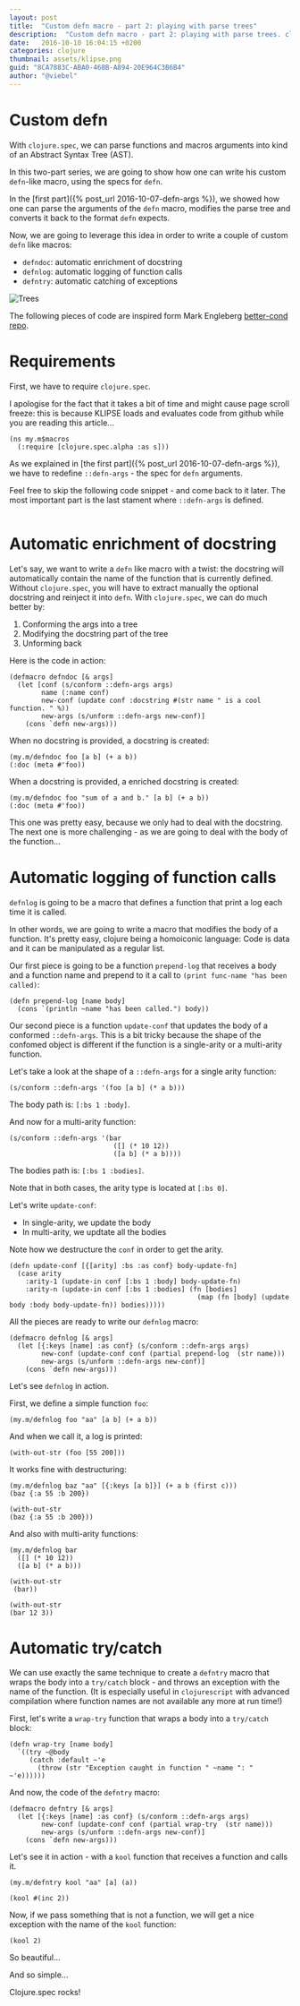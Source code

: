 ```yaml
---
layout: post
title:  "Custom defn macro - part 2: playing with parse trees"
description:  "Custom defn macro - part 2: playing with parse trees. clojure.spec live tutorial. ast. abstract syntax trees. grammars"
date:   2016-10-10 16:04:15 +0200
categories: clojure
thumbnail: assets/klipse.png
guid: "8CA7883C-ABA0-468B-A894-20E964C3B6B4"
author: "@viebel"
---
```


# Custom defn

With `clojure.spec`, we can parse functions and macros arguments into kind of an Abstract Syntax Tree (AST).

In this two-part series, we are going to show how one can write his custom `defn`-like macro, using the specs for `defn`.


In the [first part]({% post_url 2016-10-07-defn-args %}), we showed how one can parse the arguments of the `defn` macro, modifies the parse tree and converts it back to the format `defn` expects.

Now, we are going to leverage this idea in order to write a couple of custom `defn` like macros:

- `defndoc`: automatic enrichment of docstring
- `defnlog`: automatic logging of function calls
- `defntry`: automatic catching of exceptions


![Trees](/assets/trees.jpg)

The following pieces of code are inspired form Mark Engleberg [better-cond repo](https://github.com/Engelberg/better-cond).


# Requirements

First, we have to require `clojure.spec`.

I apologise for the fact that it takes a bit of time and might cause page scroll freeze: this is because KLIPSE loads and evaluates code from github while you are reading this article...


~~~klipse
(ns my.m$macros
  (:require [clojure.spec.alpha :as s]))
~~~

As we explained in [the first part]({% post_url 2016-10-07-defn-args %}), we have to redefine `::defn-args` - the spec for `defn` arguments.

Feel free to skip the following code snippet - and come back to it later. The most important part is the last stament where `::defn-args` is defined.

<pre>
<code class="language-klipse" data-gist-id="viebel/ab64ed95820af42b366889a872dc28ac"></code></pre>


# Automatic enrichment of docstring

Let's say, we want to write a `defn` like macro with a twist: the docstring will automatically contain the name of the function that is currently defined. Without `clojure.spec`, you will have to extract manually the optional docstring and reinject it into `defn`. With `clojure.spec`, we can do much better by:

1. Conforming the args into a tree
2. Modifying the docstring part of the tree
3. Unforming back

Here is the code in action:

~~~klipse
(defmacro defndoc [& args]
  (let [conf (s/conform ::defn-args args)
        name (:name conf)
        new-conf (update conf :docstring #(str name " is a cool function. " %))
        new-args (s/unform ::defn-args new-conf)]
    (cons `defn new-args)))
~~~

When no docstring is provided, a docstring is created:

~~~klipse
(my.m/defndoc foo [a b] (+ a b))
(:doc (meta #'foo))
~~~

When a docstring is provided, a enriched docstring is created:

~~~klipse
(my.m/defndoc foo "sum of a and b." [a b] (+ a b))
(:doc (meta #'foo))
~~~

This one was pretty easy, because we only had to deal with the docstring. The next one is more challenging - as we are going to deal with the body of the function...

# Automatic logging of function calls

`defnlog` is going to be a macro that defines a function that print a log each time it is called.

In other words, we are going to write a macro that modifies the body of a function. It's pretty easy, clojure being a homoiconic language: Code is data and it can be manipulated as a regular list.

Our first piece is going to be a function `prepend-log` that receives a body and a function name and prepend to it a call to `(print func-name "has been called)`:

~~~klipse
(defn prepend-log [name body]
  (cons `(println ~name "has been called.") body))
~~~

Our second piece is a function `update-conf` that updates the body of a conformed `::defn-args`. This is a bit tricky because the shape of the confomed object is different if the function is a single-arity or a multi-arity function.

Let's take a look at the shape of a `::defn-args` for a single arity function:

~~~klipse
(s/conform ::defn-args '(foo [a b] (* a b)))
~~~

The body path is: `[:bs 1 :body]`.

And now for a multi-arity function:

~~~klipse
(s/conform ::defn-args '(bar 
                          ([] (* 10 12))
                          ([a b] (* a b))))
~~~

The bodies path is: `[:bs 1 :bodies]`.

Note that in both cases, the arity type is located at `[:bs 0]`.

Let's write `update-conf`: 

- In single-arity, we update the body
- In multi-arity, we updtate all the bodies 

Note how we destructure the `conf` in order to get the arity.

~~~klipse
(defn update-conf [{[arity] :bs :as conf} body-update-fn]
  (case arity
    :arity-1 (update-in conf [:bs 1 :body] body-update-fn)
    :arity-n (update-in conf [:bs 1 :bodies] (fn [bodies]
                                               (map (fn [body] (update body :body body-update-fn)) bodies)))))
~~~

All the pieces are ready to write our `defnlog` macro:

~~~klipse  
(defmacro defnlog [& args]
  (let [{:keys [name] :as conf} (s/conform ::defn-args args)
        new-conf (update-conf conf (partial prepend-log  (str name)))
        new-args (s/unform ::defn-args new-conf)]
    (cons `defn new-args)))
~~~

Let's see `defnlog` in action.

First, we define a simple function `foo`:

~~~klipse
(my.m/defnlog foo "aa" [a b] (+ a b))
~~~

And when we call it, a log is printed:

~~~klipse
(with-out-str (foo [55 200]))
~~~

It works fine with destructuring:

~~~klipse
(my.m/defnlog baz "aa" [{:keys [a b]}] (+ a b (first c)))
(baz {:a 55 :b 200})
~~~

~~~klipse
(with-out-str 
(baz {:a 55 :b 200}))
~~~

And also with multi-arity functions:

~~~klipse
(my.m/defnlog bar 
  ([] (* 10 12))
  ([a b] (* a b)))

(with-out-str
 (bar))
~~~

~~~klipse
(with-out-str
(bar 12 3))
~~~

# Automatic try/catch

We can use exactly the same technique to create a `defntry` macro that wraps the body into a `try/catch` block - and throws an exception with the name of the function. (It is especially useful in `clojurescript` with advanced compilation where function names are not available any more at run time!)

First, let's write a `wrap-try` function that wraps a body into a `try/catch` block:

~~~klipse
(defn wrap-try [name body]
  `((try ~@body
     (catch :default ~'e
       (throw (str "Exception caught in function " ~name ": " ~'e))))))
~~~

And now, the code of the `defntry` macro:

~~~klipse
(defmacro defntry [& args]
  (let [{:keys [name] :as conf} (s/conform ::defn-args args)
        new-conf (update-conf conf (partial wrap-try  (str name)))
        new-args (s/unform ::defn-args new-conf)]
    (cons `defn new-args)))
~~~

Let's see it in action - with a `kool` function that receives a function and calls it.

~~~klipse
(my.m/defntry kool "aa" [a] (a))
~~~

~~~klipse
(kool #(inc 2))
~~~

Now, if we pass something that is not a function, we will get a nice exception with the name of the `kool` function:

~~~klipse
(kool 2)
~~~

So beautiful...

And so simple...

Clojure.spec rocks!
